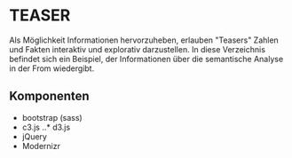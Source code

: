 # TEASER
Als Möglichkeit Informationen hervorzuheben, erlauben "Teasers" Zahlen und Fakten interaktiv und explorativ darzustellen. In diese Verzeichnis befindet sich ein Beispiel, der Informationen über die semantische Analyse in der From wiedergibt.

## Komponenten
* bootstrap (sass)
* c3.js
..* d3.js
* jQuery
* Modernizr
